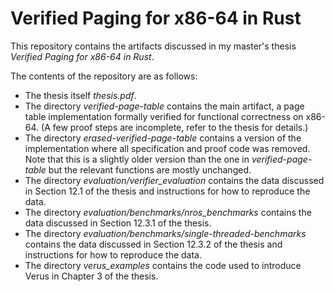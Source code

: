 # Verified Paging for x86-64 in Rust

This repository contains the artifacts discussed in my master's thesis *Verified Paging for x86-64
in Rust*.

The contents of the repository are as follows:

* The thesis itself _thesis.pdf_.
* The directory _verified-page-table_ contains the main artifact, a page table implementation formally verified
  for functional correctness on x86-64. (A few proof steps are incomplete, refer to the thesis for
  details.)
* The directory _erased-verified-page-table_ contains a version of the implementation where all
  specification and proof code was removed. Note that this is a slightly older version than the one
  in _verified-page-table_ but the relevant functions are mostly unchanged.
* The directory _evaluation/verifier_evaluation_ contains the data discussed in Section 12.1 of the
  thesis and instructions for how to reproduce the data.
* The directory _evaluation/benchmarks/nros_benchmarks_ contains the data discussed in Section
  12.3.1 of the thesis.
* The directory _evaluation/benchmarks/single-threaded-benchmarks_ contains the data discussed in
  Section 12.3.2 of the thesis and instructions for how to reproduce the data.
* The directory _verus_examples_ contains the code used to introduce Verus in Chapter 3 of the
  thesis.
